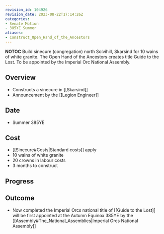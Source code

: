 ```yaml
---
revision_id: 104926
revision_date: 2023-08-22T17:14:26Z
categories:
- Senate Motion
- 385YE Summer
aliases:
- Construct_Open_Hand_of_the_Ancestors
---
```



__NOTOC__
Build sinecure (congregation) north Solvihill, Skarsind for 10 wains of white granite. The Open Hand of the Ancestors creates title Guide to the Lost. To be appointed by the Imperial Orc National Assembly.
## Overview
* Constructs a sinecure in [[Skarsind]]
* Announcement by the [[Legion Engineer]]
## Date
* Summer 385YE
## Cost
* [[Sinecure#Costs|Standard costs]] apply
* 10 wains of white granite
* 20 crowns in labour costs
* 3 months to construct
## Progress

## Outcome
* Now completed the Imperial Orcs national title of [[Guide to the Lost]] will be first appointed at the Autumn Equinox 385YE by the [[Assembly#The_National_Assemblies|Imperial Orcs National Assembly]]